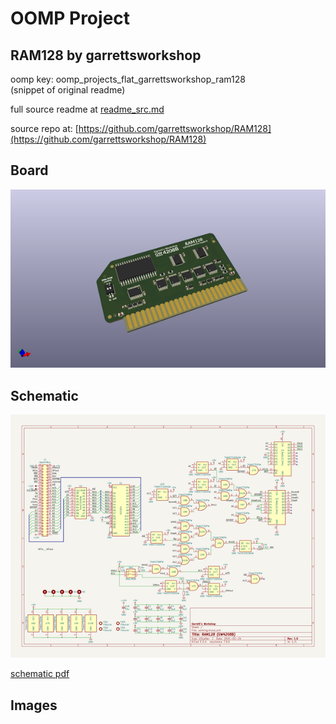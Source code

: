 # OOMP Project  
## RAM128  by garrettsworkshop  
  
oomp key: oomp_projects_flat_garrettsworkshop_ram128  
(snippet of original readme)  
  
  
  full source readme at [readme_src.md](readme_src.md)  
  
source repo at: [https://github.com/garrettsworkshop/RAM128](https://github.com/garrettsworkshop/RAM128)  
## Board  
  
[![working_3d.png](working_3d_600.png)](working_3d.png)  
## Schematic  
  
[![working_schematic.png](working_schematic_600.png)](working_schematic.png)  
  
[schematic pdf](working_schematic.pdf)  
## Images  
